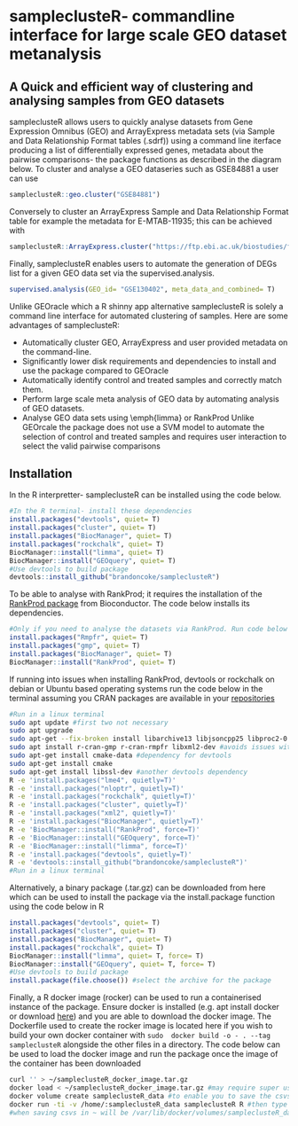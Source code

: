 # sampleclusteR- commandline interface for large scale GEO dataset metanalysis

## A Quick and efficient way of clustering and analysing samples from GEO datasets

sampleclusteR allows users to quickly analyse datasets from Gene Expression Omnibus (GEO) and ArrayExpress metadata sets (via Sample and Data Relationship Format tables (.sdrf)) using a command line iterface producing a list of differentially expressed genes, metadata about the pairwise comparisons- the package functions as described in the diagram below. 
To cluster and analyse a GEO dataseries such as GSE84881 a user can use
```R
sampleclusteR::geo.cluster("GSE84881")
```
Conversely to cluster an ArrayExpress Sample and Data Relationship Format table for example the metadata for 
E-MTAB-11935; this can be achieved with
```R
sampleclusteR::ArrayExpress.cluster("https://ftp.ebi.ac.uk/biostudies/fire/E-MTAB-/935/E-MTAB-11935/Files/E-MTAB-11935.sdrf.txt")
```
Finally, sampleclusteR enables users to automate the generation of DEGs list for a given GEO data set via the supervised.analysis.
```R
supervised.analysis(GEO_id= "GSE130402", meta_data_and_combined= T)
```
Unlike GEOracle which a R shinny app alternative sampleclusteR is solely a command line interface for automated clustering of samples. Here are some advantages of sampleclusteR:
- Automatically cluster GEO, ArrayExpress  and user provided metadata on the command-line.
- Significantly lower disk requirements and dependencies  to install and use the package compared to GEOracle
- Automatically identify control and treated samples and correctly match them.
- Perform large scale meta analysis of GEO data by automating analysis of GEO datasets.
- Analyse GEO data sets using \emph{limma} or RankProd
Unlike GEOrcale the package does not use a SVM model to automate the selection of control and treated samples and requires user interaction to select the valid pairwise comparisons
 ## Installation
In the R interpretter- sampleclusteR can be installed using the code below.
```R
#In the R terminal- install these dependencies
install.packages("devtools", quiet= T)
install.packages("cluster", quiet= T)
install.packages("BiocManager", quiet= T)
install.packages("rockchalk", quiet= T)
BiocManager::install("limma", quiet= T)
BiocManager::install("GEOquery", quiet= T)
#Use devtools to build package
devtools::install_github("brandoncoke/sampleclusteR")
```
To be able to analyse with RankProd; it requires the installation of the [RankProd package](https://www.bioconductor.org/packages/release/bioc/html/RankProd.html) from Bioconductor. The code below installs its dependencies.
```R
#Only if you need to analyse the datasets via RankProd. Run code below in R
install.packages("Rmpfr", quiet= T)
install.packages("gmp", quiet= T)
install.packages("BiocManager", quiet= T)
BiocManager::install("RankProd", quiet= T)
```
If running into issues when installing RankProd, devtools or rockchalk on debian or Ubuntu based operating systems run the code below in the terminal assuming you CRAN packages are available in your [repositories](https://cran.r-project.org/)
```sh
#Run in a linux terminal
sudo apt update #first two not necessary
sudo apt upgrade
sudo apt-get --fix-broken install libarchive13 libjsoncpp25 libproc2-0 librhash0 libuv1 procps #dependencies for R packages
sudo apt install r-cran-gmp r-cran-rmpfr libxml2-dev #avoids issues with installing these packages in R
sudo apt-get install cmake-data #dependency for devtools
sudo apt-get install cmake
sudo apt-get install libssl-dev #another devtools dependency
R -e 'install.packages("lme4", quietly=T)'  
R -e 'install.packages("nloptr", quietly=T)'   
R -e 'install.packages("rockchalk", quietly=T)'  
R -e 'install.packages("cluster", quietly=T)' 
R -e 'install.packages("xml2", quietly=T)'   
R -e 'install.packages("BiocManager", quietly=T)'    
R -e 'BiocManager::install("RankProd", force=T)'
R -e 'BiocManager::install("GEOquery", force=T)'
R -e 'BiocManager::install("limma", force=T)'
R -e 'install.packages("devtools", quietly=T)'  
R -e 'devtools::install_github("brandoncoke/sampleclusteR")'
#Run in a linux terminal
```
Alternatively, a binary package (.tar.gz) can be downloaded from here which can be used to install the package via the install.package function using the code below in R
```R
install.packages("devtools", quiet= T)
install.packages("cluster", quiet= T)
install.packages("BiocManager", quiet= T)
install.packages("rockchalk", quiet= T)
BiocManager::install("limma", quiet= T, force= T)
BiocManager::install("GEOquery", quiet= T, force= T)
#Use devtools to build package
install.package(file.choose()) #select the archive for the package
```
Finally, a R docker image (rocker) can be used to run a containerised instance of the package. Ensure docker is installed (e.g. apt install docker or download [here](https://www.docker.com/)) and you are able to download the docker image. The Dockerfile used to create the rocker image is located here if you wish to build your own docker container with ```sudo  docker build -o - . --tag sampleclusteR``` alongside the other files in a directory. The code below can be used to load the docker image and run the package once the image of the container has been downloaded
```sh
curl '' > ~/sampleclusteR_docker_image.tar.gz
docker load < ~/sampleclusteR_docker_image.tar.gz #may require super user access- if so append sudo or doas or sudo !! after encountering an error
docker volume create sampleclusteR_data #to enable you to save the csvs
docker run -ti -v /home/:sampleclusteR_data sampleclusteR R #then type require("sampleclusteR")
#when saving csvs in ~ will be /var/lib/docker/volumes/sampleclusteR_data on the host machine
```
